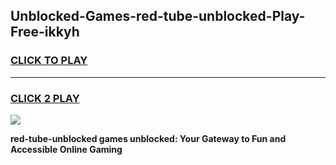 
## Unblocked-Games-red-tube-unblocked-Play-Free-ikkyh
<h3>
<a href="https://premium76.site?title=red-tube-unblocked&ref=18A1">CLICK TO PLAY</a></h3>
<hr>

<h3>
<a href="https://premium76.site?title=red-tube-unblocked&ref=18A1">CLICK 2 PLAY</a>
  
</h3>

<a href="https://premium76.site?title=red-tube-unblocked&ref=18A1"><img src="https://clearcache.store/games.png"></a>


**red-tube-unblocked games unblocked: Your Gateway to Fun and Accessible Online Gaming**
